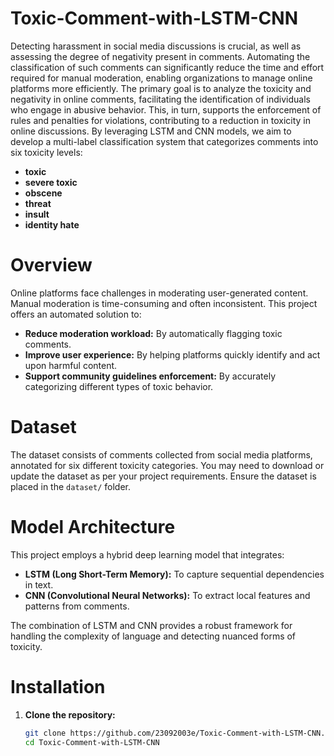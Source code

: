 # Toxic-Comment-with-LSTM-CNN
Detecting harassment in social media discussions is crucial, as well as assessing the degree of negativity present in comments. Automating the classification of such comments can significantly reduce the time and effort required for manual moderation, enabling organizations to manage online platforms more efficiently. The primary goal is to analyze the toxicity and negativity in online comments, facilitating the identification of individuals who engage in abusive behavior. This, in turn, supports the enforcement of rules and penalties for violations, contributing to a reduction in toxicity in online discussions. By leveraging LSTM and CNN models, we aim to develop a multi-label classification system that categorizes comments into six toxicity levels: 
- **toxic**
- **severe toxic**
- **obscene**
- **threat**
- **insult**
- **identity hate**

# Overview
Online platforms face challenges in moderating user-generated content. Manual moderation is time-consuming and often inconsistent. This project offers an automated solution to:
- **Reduce moderation workload:** By automatically flagging toxic comments.
- **Improve user experience:** By helping platforms quickly identify and act upon harmful content.
- **Support community guidelines enforcement:** By accurately categorizing different types of toxic behavior.

# Dataset

The dataset consists of comments collected from social media platforms, annotated for six different toxicity categories. You may need to download or update the dataset as per your project requirements. Ensure the dataset is placed in the `dataset/` folder.

# Model Architecture

This project employs a hybrid deep learning model that integrates:
- **LSTM (Long Short-Term Memory):** To capture sequential dependencies in text.
- **CNN (Convolutional Neural Networks):** To extract local features and patterns from comments.

The combination of LSTM and CNN provides a robust framework for handling the complexity of language and detecting nuanced forms of toxicity.

# Installation

1. **Clone the repository:**
   ```bash
   git clone https://github.com/23092003e/Toxic-Comment-with-LSTM-CNN.git
   cd Toxic-Comment-with-LSTM-CNN

